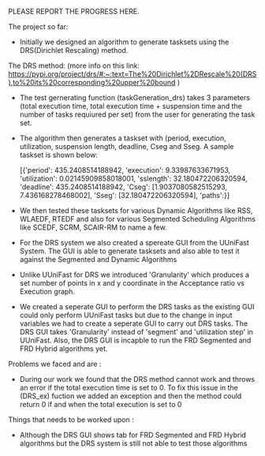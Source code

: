 PLEASE REPORT THE PROGRESS HERE.

The project so far:

- Initially we designed an algorithm to generate tasksets using the DRS(Dirichlet Rescaling) method.

The DRS method: (more info on this link: https://pypi.org/project/drs/#:~:text=The%20Dirichlet%2DRescale%20(DRS),to%20its%20corresponding%20upper%20bound )

- The test gernerating function (taskGeneration_drs) takes 3 parameters (total execution time, total execution time + suspension time and the number of tasks requiured per set) from the user for generating the task set.

- The algorithm then generates a taskset with (period, execution, utilization, suspension length, deadline, Cseg and Sseg. A sample taskset is shown below:

	[{'period': 435.2408514188942, 'execution': 9.33987633671953, 'utilization': 0.02145909858018001, 'sslength': 32.180472206320594, 'deadline': 435.2408514188942, 'Cseg': [1.9037080582515293, 7.436168278468002], 'Sseg': [32.180472206320594], 'paths':}]

- We then tested these tasksets for various Dynamic Algorithms like RSS, WLAEDF, RTEDF and also for various Segmented Scheduling Algorithms like SCEDF, SCRM, SCAIR-RM to name a few.

- For the DRS system we also created a spereate GUI from the UUniFast System. The GUI is able to generate tasksets and also able to test it against the Segmented and Dynamic Algorithms 

- Unlike UUniFast for DRS we introduced 'Granularity' which produces a set number of points in x and y coordinate in the Acceptance ratio vs Execution graph. 

- We created a seperate GUI to perform the DRS tasks as the existing GUI could only perform UUniFast tasks but due to the change in input variables we had to create a seperate GUI to carry out DRS tasks. The DRS GUI takes 'Granularity' instead of 'segment' and 'utilization step' in UUniFast. Also, the DRS GUI is incapble to run the FRD Segmented and FRD Hybrid algorithms yet.


Problems we faced and are :

- During our work we found that the DRS method cannot work and throws an error if the total execution time is set to 0. To fix this issue in the (DRS_ex) fuction we added an exception and then the method could return 0 if and when the total execution is set to 0



Things that needs to be worked upon :


- Although the DRS GUI shows tab for FRD Segmented and FRD Hybrid algorithms but the DRS system is still not able to test those algorithms


